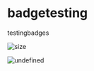 # badgetesting
testingbadges


![size](https://img.shields.io/github/repo-size/rndw/badgetesting.svg)


<img alt="undefined" src="https://img.shields.io/github/repo-size/rndw/badgetesting.svg?style=flat-square">
